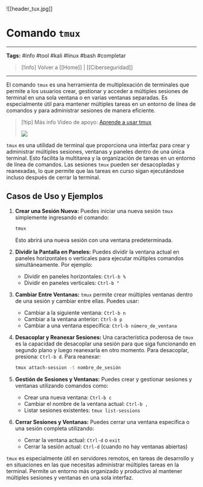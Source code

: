 
![[header_tux.jpg]]
# Comando `tmux`

---
**Tags:** #info #tool #kali #linux #bash #completar 

> [!info] Volver a [[Home]] | [[Ciberseguridad]] 

---

El comando `tmux` es una herramienta de multiplexación de terminales que permite a los usuarios crear, gestionar y acceder a múltiples sesiones de terminal en una sola ventana o en varias ventanas separadas. Es especialmente útil para mantener múltiples tareas en un entorno de línea de comandos y para administrar sesiones de manera eficiente. 

>[!tip] Más info
>Video de apoyo: [Aprende a usar tmux](https://www.youtube.com/watch?v=tw2tjSqHiHI)
> 
> ![](https://www.youtube.com/watch?v=tw2tjSqHiHI)

`tmux` es una utilidad de terminal que proporciona una interfaz para crear y administrar múltiples sesiones, ventanas y paneles dentro de una única terminal. Esto facilita la multitarea y la organización de tareas en un entorno de línea de comandos. Las sesiones `tmux` pueden ser desacopladas y reanexadas, lo que permite que las tareas en curso sigan ejecutándose incluso después de cerrar la terminal.

## Casos de Uso y Ejemplos

1. **Crear una Sesión Nueva:**
   Puedes iniciar una nueva sesión `tmux` simplemente ingresando el comando:

   ```bash
   tmux
   ```

   Esto abrirá una nueva sesión con una ventana predeterminada.

2. **Dividir la Pantalla en Paneles:**
   Puedes dividir la ventana actual en paneles horizontales o verticales para ejecutar múltiples comandos simultáneamente. Por ejemplo:

   - Dividir en paneles horizontales: `Ctrl-b %`
   - Dividir en paneles verticales: `Ctrl-b "`

3. **Cambiar Entre Ventanas:**
   `tmux` permite crear múltiples ventanas dentro de una sesión y cambiar entre ellas. Puedes usar:

   - Cambiar a la siguiente ventana: `Ctrl-b n`
   - Cambiar a la ventana anterior: `Ctrl-b p`
   - Cambiar a una ventana específica: `Ctrl-b número_de_ventana`

4. **Desacoplar y Reanexar Sesiones:**
   Una característica poderosa de `tmux` es la capacidad de desacoplar una sesión para que siga funcionando en segundo plano y luego reanexarla en otro momento. Para desacoplar, presiona: `Ctrl-b d`. Para reanexar:

   ```bash
   tmux attach-session -t nombre_de_sesión
   ```

5. **Gestión de Sesiones y Ventanas:**
   Puedes crear y gestionar sesiones y ventanas utilizando comandos como:

   - Crear una nueva ventana: `Ctrl-b c`
   - Cambiar el nombre de la ventana actual: `Ctrl-b ,`
   - Listar sesiones existentes: `tmux list-sessions`

6. **Cerrar Sesiones y Ventanas:**
   Puedes cerrar una ventana específica o una sesión completa utilizando:

   - Cerrar la ventana actual: `Ctrl-d` o `exit`
   - Cerrar la sesión actual: `Ctrl-d` (cuando no hay ventanas abiertas)

`tmux` es especialmente útil en servidores remotos, en tareas de desarrollo y en situaciones en las que necesitas administrar múltiples tareas en la terminal. Permite un entorno más organizado y productivo al mantener múltiples sesiones y ventanas en una sola interfaz.





